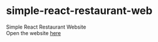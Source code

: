 # simple-react-restaurant-web
Simple React Restaurant Website  
Open the website [here](https://statuesque-clafoutis-c7c469.netlify.app/)
